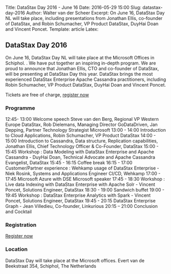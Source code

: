 Title: DataStax Day 2016 - June 16
Date: 2016-05-29 15:00
Slug: datastax-day-2016
Author: Walter van der Scheer
Excerpt: On June 16, DataStax Day NL will take place, including presentations from Jonathan Ellis, co-founder of DataStax, and Robin Schumacher, VP Product DataStax, DuyHai Doan and Vincent Poncet.
Template: article
Latex:

## DataStax Day 2016
On June 16, DataStax Day NL will take place at the Microsoft Offices in Schiphol. . We have put together an inspiring in-depth program. We are proud to announce that Jonathan Ellis, CTO and co-founder of DataStax, will be presenting at DataStax Day this year.
DataStax brings the most experienced DataStax Enterprise Apache Cassandra practitioners, including Robin Schumacher, VP Product DataStax, DuyHai Doan and Vincent Poncet.

Tickets are free of charge, [register now](https://www.eventbrite.nl/e/datastax-day-tickets-25700325365 "Register for DataStax Day")

### Programme
12:45- 13:00  Welcome speech Steve van den Berg, Regional VP Western Europe DataStax, Rob Dielemans, Managing Director GoDataDriven, Jan Depping, Partner Technology Strategist Microsoft
13:00 - 14:00 Introduction to Cloud Applications, Robin Schumacher, VP Product DataStax 
14:00 - 15:00 Introduction to Cassandra, Data structure, Replication capabilities, Jonathan Ellis, Chief Technology Officer & Co-Founder, DataStax 
15:00 - 15:45 Workshop : Data Modeling with DataStax Enterprise and Apache Cassandra - DuyHai Doan, Technical Advocate and Apache Cassandra Evangelist, DataStax 
15:45 - 16:15 Coffee break
16:15 - 17:00 Customer/Partner experience : Wehkamp usage of DataStax Enterprise - Niek Rosink, Systems and Applications Engineer CI/CD, Wehkamp
17:00 - 17:45 Microsoft Azure with DSE Microsoft speaker
17:45 - 18:30 Workshop : Live data Indexing with DataStax Enterprise with Apache Solr  - Vincent Poncet, Solutions Engineer, DataStax 
18:30 - 19:00 Sandwich buffet
19:00 - 19:45 Workshop : DataStax Enterprise Analytics with Spark - Vincent Poncet, Solutions Engineer, DataStax
19:45 - 20:15 DataStax Enterprise Graph - Jean Villedieu, Co-founder, Linkurious
20:15 – 21:00 Conclusion and Cocktail

### Registration

[Register now](https://www.eventbrite.nl/e/datastax-day-tickets-25700325365 "Register for DataStax Day")

### Location

DataStax Day will take place at the Microsoft offices. Evert van de Beekstraat 354, Schiphol, The Netherlands

